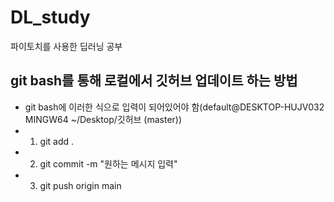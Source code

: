 # DL_study
파이토치를 사용한 딥러닝 공부

## git bash를 통해 로컬에서 깃허브 업데이트 하는 방법
- git bash에 이러한 식으로 입력이 되어있어야 함(default@DESKTOP-HUJV032 MINGW64 ~/Desktop/깃허브 (master))
- 1. git add .
- 2. git commit -m "원하는 메시지 입력"
- 3. git push origin main